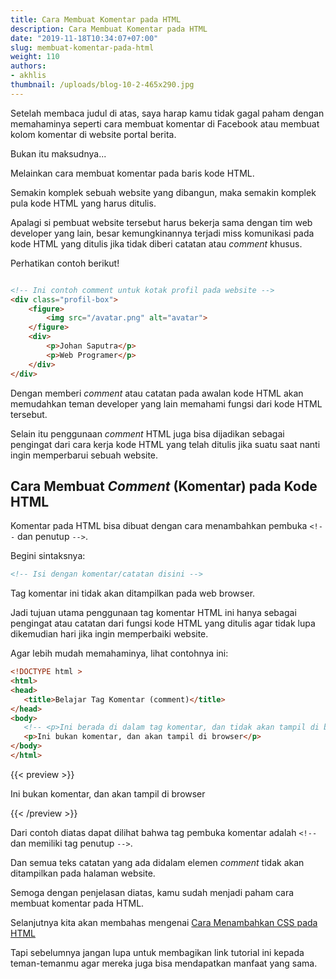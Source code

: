 ```yaml
---
title: Cara Membuat Komentar pada HTML
description: Cara Membuat Komentar pada HTML
date: "2019-11-18T10:34:07+07:00"
slug: membuat-komentar-pada-html
weight: 110
authors:
- akhlis
thumbnail: /uploads/blog-10-2-465x290.jpg
---
```


Setelah membaca judul di atas, saya harap kamu tidak gagal paham dengan memahaminya seperti cara membuat komentar di Facebook atau membuat kolom komentar di website portal berita.

Bukan itu maksudnya...

Melainkan cara membuat komentar pada baris kode HTML.

Semakin komplek sebuah website yang dibangun, maka semakin komplek pula kode HTML yang harus ditulis.

Apalagi si pembuat website tersebut harus bekerja sama dengan tim web developer yang lain, besar kemungkinannya terjadi miss komunikasi pada kode HTML yang ditulis jika tidak diberi catatan atau _comment_ khusus.

Perhatikan contoh berikut!

```html

<!-- Ini contoh comment untuk kotak profil pada website -->
<div class="profil-box">
    <figure>
        <img src="/avatar.png" alt="avatar">
    </figure>
    <div>
        <p>Johan Saputra</p>
        <p>Web Programer</p>
    </div>
</div>

```

Dengan memberi _comment_ atau catatan pada awalan kode HTML akan memudahkan teman developer yang lain memahami fungsi dari kode  HTML tersebut.

Selain itu penggunaan _comment_ HTML juga bisa dijadikan sebagai pengingat dari cara kerja kode HTML yang telah ditulis jika suatu saat nanti ingin memperbarui sebuah website.

## Cara Membuat _Comment_ (Komentar) pada Kode HTML

Komentar pada HTML bisa dibuat dengan cara menambahkan pembuka `<!--` dan penutup `-->`.

Begini sintaksnya:

```html
<!-- Isi dengan komentar/catatan disini -->
```

Tag komentar ini tidak akan ditampilkan pada web browser.

Jadi tujuan utama penggunaan tag komentar HTML ini hanya sebagai pengingat atau catatan dari fungsi kode HTML yang ditulis agar tidak lupa dikemudian hari jika ingin memperbaiki website.

Agar lebih mudah memahaminya, lihat contohnya ini:

```html
<!DOCTYPE html >
<html>
<head>
   <title>Belajar Tag Komentar (comment)</title>
</head>
<body>
   <!-- <p>Ini berada di dalam tag komentar, dan tidak akan tampil di browser</p> -->
   <p>Ini bukan komentar, dan akan tampil di browser</p>
</body>
</html>
```

{{< preview >}}
<!-- <p>Ini berada di dalam tag komentar, dan tidak akan tampil di browser</p> -->
<p>Ini bukan komentar, dan akan tampil di browser</p>
{{< /preview >}}

Dari contoh diatas dapat dilihat bahwa tag pembuka komentar adalah  `<!--` dan memiliki tag penutup `-->`.

Dan semua teks catatan yang ada didalam elemen _comment_ tidak akan ditampilkan pada halaman website.

Semoga dengan penjelasan diatas, kamu sudah menjadi paham cara membuat komentar pada HTML.

Selanjutnya kita akan membahas mengenai [Cara Menambahkan CSS pada HTML](/html/cara-menambahkan-css-pada-html/)

Tapi sebelumnya jangan lupa untuk membagikan link tutorial ini kepada teman-temanmu agar mereka juga bisa mendapatkan manfaat yang sama.